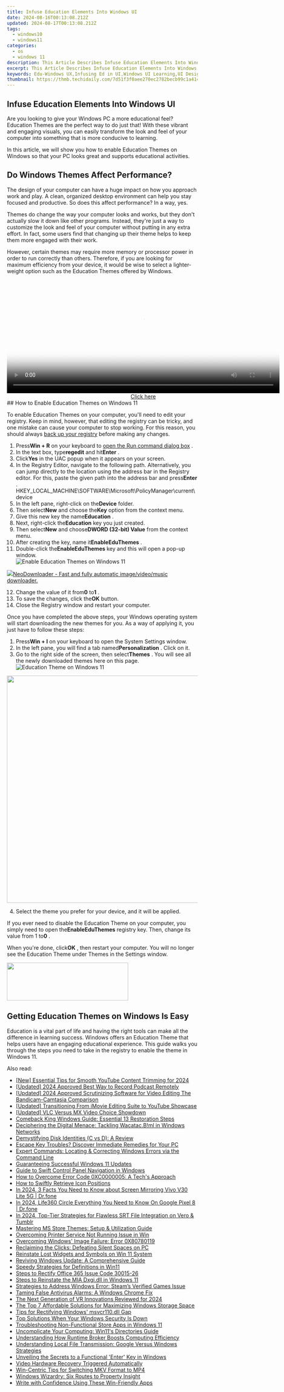 ```yaml
---
title: Infuse Education Elements Into Windows UI
date: 2024-08-16T00:13:08.212Z
updated: 2024-08-17T00:13:08.212Z
tags:
  - windows10
  - windows11
categories:
  - os
  - windows 11
description: This Article Describes Infuse Education Elements Into Windows UI
excerpt: This Article Describes Infuse Education Elements Into Windows UI
keywords: Edu-Windows UX,Infusing Ed in UI,Windows UI Learning,UI Design with Teach,Educational UI Elements,Infuse Ed Into UI,UI for Education Sync
thumbnail: https://thmb.techidaily.com/7d51f3f0aee270ec2782becb99c1a414abb8cba30f3dde81226f486e6ab605fb.jpg
---
```


## Infuse Education Elements Into Windows UI

 Are you looking to give your Windows PC a more educational feel? Education Themes are the perfect way to do just that! With these vibrant and engaging visuals, you can easily transform the look and feel of your computer into something that is more conducive to learning.

 In this article, we will show you how to enable Education Themes on Windows so that your PC looks great and supports educational activities.

## Do Windows Themes Affect Performance?

 The design of your computer can have a huge impact on how you approach work and play. A clean, organized desktop environment can help you stay focused and productive. So does this affect performance? In a way, yes.

 Themes do change the way your computer looks and works, but they don't actually slow it down like other programs. Instead, they're just a way to customize the look and feel of your computer without putting in any extra effort. In fact, some users find that changing up their theme helps to keep them more engaged with their work.

 However, certain themes may require more memory or processor power in order to run correctly than others. Therefore, if you are looking for maximum efficiency from your device, it would be wise to select a lighter-weight option such as the Education Themes offered by Windows.

<!-- affiliate ads begin -->
<span id="1993652">
					<video width="720" height="300" style="cursor:pointer"
           poster="//a.impactradius-go.com/display-clicktoplayimage/1993652.jpeg"
           onclick="if(!this.playClicked){this.play();this.setAttribute('controls',true);this.playClicked=true;}">
	   <source src="//a.impactradius-go.com/display-ad/22993-1993652">
	   <img src="//a.impactradius-go.com/display-clicktoplayimage/1993652.jpeg" style="border: none; height: 100%; width: 100%; object-fit: contain">
	</video>
	<div style="width:720px;text-align:center"><a href="javascript:window.open(decodeURIComponent('https%3A%2F%2Fhomestyler.sjv.io%2Fc%2F5597632%2F1993652%2F22993'), '_blank');void(0);">Click here</a></div>
</span>
<img height="0" width="0" src="https://imp.pxf.io/i/5597632/1993652/22993" style="position:absolute;visibility:hidden;" border="0" />
<!-- affiliate ads end -->
## How to Enable Education Themes on Windows 11

 To enable Education Themes on your computer, you'll need to edit your registry. Keep in mind, however, that editing the registry can be tricky, and one mistake can cause your computer to stop working. For this reason, you should always [back up your registry](https://www.makeuseof.com/tag/backup-restore-windows-registry/) before making any changes.

1. Press**Win + R** on your keyboard to [open the Run command dialog box](https://www.makeuseof.com/windows-open-run-command-dialog-box/) .
2. In the text box, type**regedit** and hit**Enter** .
3. Click**Yes** in the UAC popup when it appears on your screen.
4. In the Registry Editor, navigate to the following path. Alternatively, you can jump directly to the location using the address bar in the Registry editor. For this, paste the given path into the address bar and press**Enter** .  
HKEY_LOCAL_MACHINE\SOFTWARE\Microsoft\PolicyManager\current\device
5. In the left pane, right-click on the**Device** folder.
6. Then select**New** and choose the**Key** option from the context menu.
7. Give this new key the name**Education** .
8. Next, right-click the**Education** key you just created.
9. Then select**New** and choose**DWORD (32-bit) Value** from the context menu.
10. After creating the key, name it**EnableEduThemes** .
11. Double-click the**EnableEduThemes** key and this will open a pop-up window.  
![Enable Education Themes on Windows 11](https://static1.makeuseofimages.com/wordpress/wp-content/uploads/2023/01/enable-education-themes-on-windows-11.jpg)
<!-- affiliate ads begin -->
<a href="https://secure.2checkout.com/order/checkout.php?PRODS=4559731&QTY=1&AFFILIATE=108875&CART=1"><img src="http://www.neowise.com/images/nd-ss-w200.jpg" border="0">NeoDownloader - Fast and fully automatic image/video/music downloader. </a>
<!-- affiliate ads end -->
12. Change the value of it from**0** to**1** .
13. To save the changes, click the**OK** button.
14. Close the Registry window and restart your computer.

 Once you have completed the above steps, your Windows operating system will start downloading the new themes for you. As a way of applying it, you just have to follow these steps:

1. Press**Win + I** on your keyboard to open the System Settings window.
2. In the left pane, you will find a tab named**Personalization** . Click on it.
3. Go to the right side of the screen, then select**Themes** . You will see all the newly downloaded themes here on this page.  
![Education Theme on Windows 11](https://static1.makeuseofimages.com/wordpress/wp-content/uploads/2023/01/education-theme-on-windows-11.jpg)
<!-- affiliate ads begin -->
<a href="https://turtlebeachus.sjv.io/c/5597632/1988416/23719" target="_top" id="1988416"><img src="//a.impactradius-go.com/display-ad/23719-1988416" border="0" alt="" width="600" height="600"/></a><img height="0" width="0" src="https://imp.pxf.io/i/5597632/1988416/23719" style="position:absolute;visibility:hidden;" border="0" />
<!-- affiliate ads end -->
4. Select the theme you prefer for your device, and it will be applied.

 If you ever need to disable the Education Theme on your computer, you simply need to open the**EnableEduThemes** registry key. Then, change its value from 1 to**0** .

 When you're done, click**OK** , then restart your computer. You will no longer see the Education Theme under Themes in the Settings window.

<!-- affiliate ads begin -->
<a href="https://proteahair.pxf.io/c/5597632/1983634/23621" target="_top" id="1983634"><img src="//a.impactradius-go.com/display-ad/23621-1983634" border="0" alt="" width="320" height="100"/></a><img height="0" width="0" src="https://imp.pxf.io/i/5597632/1983634/23621" style="position:absolute;visibility:hidden;" border="0" />
<!-- affiliate ads end -->
## Getting Education Themes on Windows Is Easy

 Education is a vital part of life and having the right tools can make all the difference in learning success. Windows offers an Education Theme that helps users have an engaging educational experience. This guide walks you through the steps you need to take in the registry to enable the theme in Windows 11.


<ins class="adsbygoogle"
     style="display:block"
     data-ad-format="autorelaxed"
     data-ad-client="ca-pub-7571918770474297"
     data-ad-slot="1223367746"></ins>



<ins class="adsbygoogle"
     style="display:block"
     data-ad-client="ca-pub-7571918770474297"
     data-ad-slot="8358498916"
     data-ad-format="auto"
     data-full-width-responsive="true"></ins>





<span class="atpl-alsoreadstyle">Also read:</span>
<div><ul>
<li><a href="https://youtube-docs.techidaily.com/ssential-tips-for-smooth-youtube-content-trimming-for-2024/"><u>[New] Essential Tips for Smooth YouTube Content Trimming for 2024</u></a></li>
<li><a href="https://screen-capture.techidaily.com/updated-2024-approved-best-way-to-record-podcast-remotely/"><u>[Updated] 2024 Approved  Best Way to Record Podcast Remotely</u></a></li>
<li><a href="https://screen-recording.techidaily.com/updated-2024-approved-scrutinizing-software-for-video-editing-the-bandicam-camtasia-comparison/"><u>[Updated] 2024 Approved  Scrutinizing Software for Video Editing  The Bandicam-Camtasia Comparison</u></a></li>
<li><a href="https://eaxpv-info.techidaily.com/updated-transitioning-from-imovie-editing-suite-to-youtube-showcase/"><u>[Updated] Transitioning From iMovie Editing Suite to YouTube Showcase</u></a></li>
<li><a href="https://vp-tips.techidaily.com/updated-vlc-versus-mx-video-choice-showdown/"><u>[Updated] VLC Versus MX  Video Choice Showdown</u></a></li>
<li><a href="https://win11.techidaily.com/comeback-king-windows-guide-essential-13-restoration-steps/"><u>Comeback King Windows Guide: Essential 13 Restoration Steps</u></a></li>
<li><a href="https://win11.techidaily.com/deciphering-the-digital-menace-tackling-wacatacbml-in-windows-networks/"><u>Deciphering the Digital Menace: Tackling Wacatac.B!ml in Windows Networks</u></a></li>
<li><a href="https://win11.techidaily.com/demystifying-disk-identities-c-vs-d-a-review/"><u>Demystifying Disk Identities (C vs D): A Review</u></a></li>
<li><a href="https://win11.techidaily.com/escape-key-troubles-discover-immediate-remedies-for-your-pc/"><u>Escape Key Troubles? Discover Immediate Remedies for Your PC</u></a></li>
<li><a href="https://win11.techidaily.com/expert-commands-locating-and-correcting-windows-errors-via-the-command-line/"><u>Expert Commands: Locating & Correcting Windows Errors via the Command Line</u></a></li>
<li><a href="https://win11.techidaily.com/guaranteeing-successful-windows-11-updates/"><u>Guaranteeing Successful Windows 11 Updates</u></a></li>
<li><a href="https://win11.techidaily.com/guide-to-swift-control-panel-navigation-in-windows/"><u>Guide to Swift Control Panel Navigation in Windows</u></a></li>
<li><a href="https://win11.techidaily.com/how-to-overcome-error-code-0xc0000005-a-techs-approach/"><u>How to Overcome Error Code 0XC0000005: A Tech's Approach</u></a></li>
<li><a href="https://win11.techidaily.com/how-to-swiftly-retrieve-icon-positions/"><u>How to Swiftly Retrieve Icon Positions</u></a></li>
<li><a href="https://screen-mirror.techidaily.com/in-2024-3-facts-you-need-to-know-about-screen-mirroring-vivo-v30-lite-5g-drfone-by-drfone-android/"><u>In 2024, 3 Facts You Need to Know about Screen Mirroring Vivo V30 Lite 5G | Dr.fone</u></a></li>
<li><a href="https://phone-solutions.techidaily.com/in-2024-life360-circle-everything-you-need-to-know-on-google-pixel-8-drfone-by-drfone-virtual-android/"><u>In 2024, Life360 Circle Everything You Need to Know On Google Pixel 8 | Dr.fone</u></a></li>
<li><a href="https://some-approaches.techidaily.com/in-2024-top-tier-strategies-for-flawless-srt-file-integration-on-vero-and-tumblr/"><u>In 2024, Top-Tier Strategies for Flawless SRT File Integration on Vero & Tumblr</u></a></li>
<li><a href="https://win11.techidaily.com/mastering-ms-store-themes-setup-and-utilization-guide/"><u>Mastering MS Store Themes: Setup & Utilization Guide</u></a></li>
<li><a href="https://win11.techidaily.com/overcoming-printer-service-not-running-issue-in-win/"><u>Overcoming Printer Service Not Running Issue in Win</u></a></li>
<li><a href="https://win11.techidaily.com/overcoming-windows-image-failure-error-0x80780119/"><u>Overcoming Windows' Image Failure: Error 0X80780119</u></a></li>
<li><a href="https://win11.techidaily.com/reclaiming-the-clicks-defeating-silent-spaces-on-pc/"><u>Reclaiming the Clicks: Defeating Silent Spaces on PC</u></a></li>
<li><a href="https://win11.techidaily.com/reinstate-lost-widgets-and-symbols-on-win-11-system/"><u>Reinstate Lost Widgets and Symbols on Win 11 System</u></a></li>
<li><a href="https://win11.techidaily.com/reviving-windows-update-a-comprehensive-guide/"><u>Reviving Windows Update: A Comprehensive Guide</u></a></li>
<li><a href="https://win11.techidaily.com/speedy-strategies-for-definitions-in-win11/"><u>Speedy Strategies for Definitions in Win11</u></a></li>
<li><a href="https://win11.techidaily.com/steps-to-rectify-office-365-issue-code-30015-26/"><u>Steps to Rectify Office 365 Issue Code 30015-26</u></a></li>
<li><a href="https://win11.techidaily.com/steps-to-reinstate-the-mia-dxgidll-in-windows-11/"><u>Steps to Reinstate the MIA Dxgi.dll in Windows 11</u></a></li>
<li><a href="https://win11.techidaily.com/strategies-to-address-windows-error-steams-verified-games-issue/"><u>Strategies to Address Windows Error: Steam’s Verified Games Issue</u></a></li>
<li><a href="https://win11.techidaily.com/taming-false-antivirus-alarms-a-windows-chrome-fix/"><u>Taming False Antivirus Alarms: A Windows Chrome Fix</u></a></li>
<li><a href="https://article-tips.techidaily.com/the-next-generation-of-vr-innovations-reviewed-for-2024/"><u>The Next Generation of VR  Innovations Reviewed for 2024</u></a></li>
<li><a href="https://win11.techidaily.com/the-top-7-affordable-solutions-for-maximizing-windows-storage-space/"><u>The Top 7 Affordable Solutions for Maximizing Windows Storage Space</u></a></li>
<li><a href="https://win11.techidaily.com/tips-for-rectifying-windows-msvcr110dll-gap/"><u>Tips for Rectifying Windows' msvcr110.dll Gap</u></a></li>
<li><a href="https://win11.techidaily.com/top-solutions-when-your-windows-security-is-down/"><u>Top Solutions When Your Windows Security Is Down</u></a></li>
<li><a href="https://win11.techidaily.com/troubleshooting-non-functional-store-apps-in-windows-11/"><u>Troubleshooting Non-Functional Store Apps in Windows 11</u></a></li>
<li><a href="https://win11.techidaily.com/uncomplicate-your-computing-win11s-directories-guide/"><u>Uncomplicate Your Computing: Win11's Directories Guide</u></a></li>
<li><a href="https://win11.techidaily.com/understanding-how-runtime-broker-boosts-computing-efficiency/"><u>Understanding How Runtime Broker Boosts Computing Efficiency</u></a></li>
<li><a href="https://win11.techidaily.com/understanding-local-file-transmission-google-versus-windows-strategies/"><u>Understanding Local File Transmission: Google Versus Windows Strategies</u></a></li>
<li><a href="https://win11.techidaily.com/unveiling-the-secrets-to-a-functional-enter-key-in-windows/"><u>Unveiling the Secrets to a Functional 'Enter' Key in Windows</u></a></li>
<li><a href="https://network-issues.techidaily.com/video-hardware-recovery-triggered-automatically/"><u>Video Hardware Recovery Triggered Automatically</u></a></li>
<li><a href="https://win11.techidaily.com/win-centric-tips-for-switching-mkv-format-to-mp4/"><u>Win-Centric Tips for Switching MKV Format to MP4</u></a></li>
<li><a href="https://win11.techidaily.com/windows-wizardry-six-routes-to-property-insight/"><u>Windows Wizardry: Six Routes to Property Insight</u></a></li>
<li><a href="https://win11.techidaily.com/write-with-confidence-using-these-win-friendly-apps/"><u>Write with Confidence Using These Win-Friendly Apps</u></a></li>
</ul></div>

